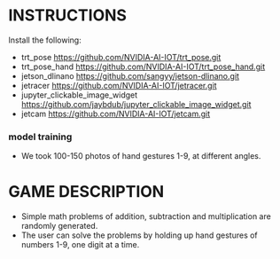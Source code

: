 # INSTRUCTIONS

Install the following:
- trt_pose https://github.com/NVIDIA-AI-IOT/trt_pose.git
- trt_pose_hand https://github.com/NVIDIA-AI-IOT/trt_pose_hand.git
- jetson_dlinano https://github.com/sangyy/jetson-dlinano.git
- jetracer https://github.com/NVIDIA-AI-IOT/jetracer.git
- jupyter_clickable_image_widget https://github.com/jaybdub/jupyter_clickable_image_widget.git
- jetcam https://github.com/NVIDIA-AI-IOT/jetcam.git



### model training
- We took 100-150 photos of hand gestures 1-9, at different angles.

  
# GAME DESCRIPTION
- Simple math problems of addition, subtraction and multiplication are randomly generated.
- The user can solve the problems by holding up hand gestures of numbers 1-9, one digit at a time.
